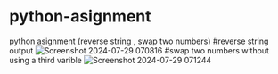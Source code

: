# python-asignment
python asignment (reverse string , swap two numbers)
#reverse string output
![Screenshot 2024-07-29 070816](https://github.com/user-attachments/assets/4c4a4aea-388f-4cdc-9605-eae93ec6d80f)
#swap two numbers without using a third varible
![Screenshot 2024-07-29 071244](https://github.com/user-attachments/assets/559ffad6-827e-41e6-beb2-02c9171ae07f)
